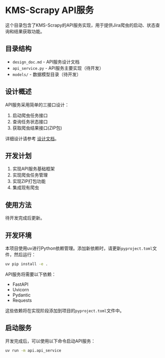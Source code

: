 # KMS-Scrapy API服务

这个目录包含了KMS-Scrapy的API服务实现，用于提供Jira爬虫的启动、状态查询和结果获取功能。

## 目录结构

- `design_doc.md` - API服务设计文档
- `api_service.py` - API服务主要实现（待开发）
- `models/` - 数据模型目录（待开发）

## 设计概述

API服务采用简单的三接口设计：
1. 启动爬虫任务接口
2. 查询任务状态接口
3. 获取爬虫结果接口(ZIP包)

详细设计请参考 [设计文档](./design_doc.md)。

## 开发计划

1. 实现API服务基础框架
2. 实现爬虫任务管理
3. 实现ZIP打包功能
4. 集成现有爬虫

## 使用方法

待开发完成后更新。

## 开发环境

本项目使用uv进行Python依赖管理。添加新依赖时，请更新`pyproject.toml`文件，然后运行：

```bash
uv pip install -e .
```

API服务将需要以下依赖：
- FastAPI
- Uvicorn
- Pydantic
- Requests

这些依赖将在实现阶段添加到项目的`pyproject.toml`文件中。

## 启动服务

开发完成后，可以使用以下命令启动API服务：

```bash
uv run -m api.api_service
```
